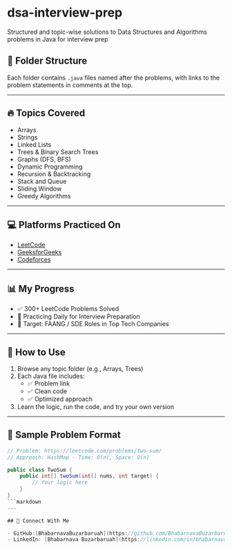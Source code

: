 # dsa-interview-prep
Structured and topic-wise solutions to Data Structures and Algorithms problems in Java for interview prep
## 📁 Folder Structure
Each folder contains `.java` files named after the problems, with links to the problem statements in comments at the top.

---

## 🔥 Topics Covered

- Arrays
- Strings
- Linked Lists
- Trees & Binary Search Trees
- Graphs (DFS, BFS)
- Dynamic Programming
- Recursion & Backtracking
- Stack and Queue
- Sliding Window
- Greedy Algorithms

---

## 💻 Platforms Practiced On

- [LeetCode](https://leetcode.com/)
- [GeeksforGeeks](https://www.geeksforgeeks.org/)
- [Codeforces](https://codeforces.com/)

---

## 📊 My Progress

- ✅ 300+ LeetCode Problems Solved
- 🔁 Practicing Daily for Interview Preparation
- 🧠 Target: FAANG / SDE Roles in Top Tech Companies

---

## 🚀 How to Use

1. Browse any topic folder (e.g., Arrays, Trees)
2. Each Java file includes:
   - ✅ Problem link
   - ✅ Clean code
   - ✅ Optimized approach
3. Learn the logic, run the code, and try your own version

---
## 🧠 Sample Problem Format

```java
// Problem: https://leetcode.com/problems/two-sum/
// Approach: HashMap - Time: O(n), Space: O(n)

public class TwoSum {
    public int[] twoSum(int[] nums, int target) {
        // Your logic here
    }
}
```markdown
---

## 🙌 Connect With Me

- GitHub:[BhabarnavaBuzarbaruah](https://github.com/BhabarnavaBuzarbaruah)
- LinkedIn: [Bhabarnava Buzarbaruah](https://linkedin.com/in/bhabarnavabuzarbaruah1)
